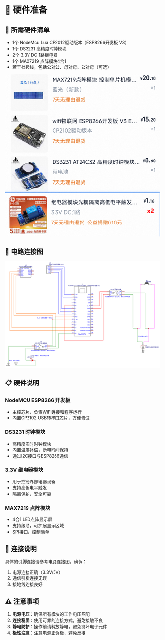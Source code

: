 # 📃 硬件准备

## 🛒 所需硬件清单

- 1个 NodeMcu Lua CP2012驱动版本（ESP8266开发板 V3）
- 1个 DS3231 高精度时钟模块
- 2个 3.3V DC 1路继电器
- 1个 MAX7219 点阵模块4合1
- 若干杜邦线，包括公对公、母对母、公对母（可选）

![硬件](images/2025-08-13_204525_194.png)

## 🔌 电路连接图

![电路设计图](images/circuit-diagram.png)

## 📋 硬件说明

### NodeMCU ESP8266 开发板
- 主控芯片，负责WiFi连接和程序运行
- 内置CP2102 USB转串口芯片，方便调试

### DS3231 时钟模块
- 高精度实时时钟模块
- 内置温度补偿，断电时间保持
- 通过I2C接口与ESP8266通信

### 3.3V 继电器模块
- 用于控制外部电器设备
- 支持高低电平触发
- 隔离保护，安全可靠

### MAX7219 点阵模块
- 4合1 LED点阵显示屏
- 支持级联，可扩展显示区域
- SPI接口，控制简单

## 🔧 连接说明

具体的引脚连接请参考电路连接图，确保：
1. 电源连接正确（3.3V/5V）
2. 通信引脚连接无误
3. 接地线连接良好

## ⚠️ 注意事项

1. **电源电压**：确保所有模块的工作电压匹配
2. **连接稳固**：使用可靠的连接方式，避免接触不良
3. **静电防护**：操作前请释放静电，避免损坏电子元件
4. **极性注意**：注意电源正负极，避免反接
